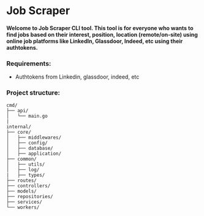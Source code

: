 # Job Scraper
#### Welcome to Job Scraper CLI tool. This tool is for everyone who wants to find jobs based on their interest, position, location (remote/on-site) using online job platforms like LinkedIn, Glassdoor, Indeed, etc using their authtokens.

### Requirements:
- Authtokens from Linkedin, glassdoor, indeed, etc

### Project structure:
```
cmd/
├── api/
│   └── main.go
|
internal/
├── core/
│   ├── middlewares/
│   ├── config/     
│   ├── database/   
│   ├── application/
├── common/
│   ├── utils/
│   ├── log/
|   ├── types/
├── routes/
├── controllers/
├── models/
├── repositories/
├── services/
└── workers/
```